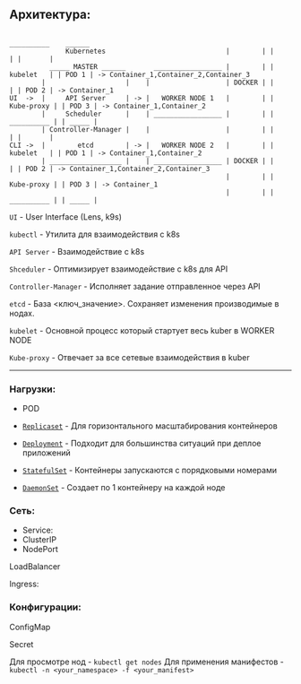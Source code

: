 ## Архитектура:


```
                                                                   __________    ______
              Kubernetes                              |        | |            | |       |
          _____ MASTER ______       _________________ |        | |  kubelet   | | POD 1 | -> Container_1,Container_2,Container_3
        |                    |    |                   | DOCKER | |            | | POD 2 | -> Container_1
UI  ->  |     API Server     | -> |   WORKER NODE 1   |        | | Kube-proxy | | POD 3 | -> Container_1,Container_2
        |     Scheduler      |    | _________________ |        | | __________ | | _____ |
        | Controller-Manager |    |                   |        | |            | |       |
CLI ->  |        etcd        | -> |   WORKER NODE 2   |        | |  kubelet   | | POD 1 | -> Container_1,Container_2
        | __________________ |    | _________________ | DOCKER | |            | | POD 2 | -> Container_1,Container_2,Container_3
                                                      |        | | Kube-proxy | | POD 3 | -> Container_1
                                                      |        | | __________ | | _____ |

```

`UI` - User Interface (Lens, k9s)

`kubectl` - Утилита для взаимодействия с k8s

`API Server` - Взаимодействие с k8s

`Shceduler` - Оптимизирует взаимодействие с k8s для API

`Controller-Manager` - Исполняет задание отправленное через API

`etcd` - База <ключ_значение>. Сохраняет изменения производимые в нодах.

`kubelet` - Основной процесс который стартует весь kuber в WORKER NODE

`Kube-proxy` - Отвечает за все сетевые взаимодействия в kuber

---

### Нагрузки:

* POD

* [`Replicaset`](https://github.com/Limewax163/k8s/blob/main/Architecture/examples/ReplicaSet.md) - Для горизонтального масштабирования контейнеров

* [`Deployment`](https://github.com/Limewax163/k8s/blob/main/Architecture/examples/Deployments.md) - Подходит для большинства ситуаций при деплое приложений

* [`StatefulSet`](https://github.com/Limewax163/k8s/blob/main/Architecture/examples/StatefulSet.md) - Контейнеры запускаются с порядковыми номерами

* [`DaemonSet`](https://github.com/Limewax163/k8s/blob/main/Architecture/examples/DaemonSet.md) - Создает по 1 контейнеру на каждой ноде

### Сеть:

* Service:
 * ClusterIP
 * NodePort

LoadBalancer

Ingress:

### Конфигурации:

ConfigMap

Secret

Для просмотре нод - `kubectl get nodes`
Для применения манифестов - `kubectl -n <your_namespace> -f <your_manifest>`

